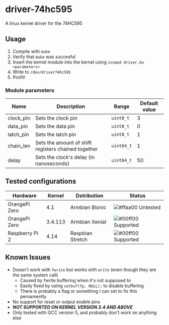 # driver-74hc595

A linux kernel driver for the 74HC595

## Usage

1. Compile with `make`
2. Verify that `make` was succesful
3. Insert the kernel module into the kernel using `insmod driver.ko <parameters>`
4. Write to `/dev/driver74hc595`
5. Profit!

### Module parameters
Name      | Description                                         | Range        | Default value
----------|-----------------------------------------------------|--------------|---------------
clock_pin | Sets the clock pin                                  | `uint8_t`    | 3
data_pin  | Sets the data pin                                   | `uint8_t`    | 0
latch_pin | Sets the latch pin                                  | `uint8_t`    | 1
chain_len | Sets the amount of shift registers chained together | `uint64_t`   | 1
delay     | Sets the clock's delay (in nanoseconds)             | `uint64_t`   | 50
 
## Tested configurations
Hardware         | Kernel   | Dstribution       | Status
-----------------|----------|-------------------|---------------------------------------------------------------------
OrangePi Zero    | 4.1      | Armbian Bionic    | ![#ffaa00](https://placehold.it/15/ffff00/000000?text=+) Untested
OrangePi Zero    | 3.4.113  | Armbian Xenial    | ![#00ff00](https://placehold.it/15/00ff00/000000?text=+) Supported
Raspberry Pi 2   | 4.14     | Raspbian Stretch  | ![#00ff00](https://placehold.it/15/00ff00/000000?text=+) Supported

## Known Issues
 - Dosen't work with `fwrite` but works with `write` (even though they are the same system call)
   - Caused by fwrite buffering when it's not supposed to
   - Easily fixed by using `setbuf(fp, NULL);` to disable buffering
   - There is probably a flag or something I can set to fix this pernamently
 - No support for reset or output enable pins
 - ***NOT SUPPORTED ON KERNEL VERSION 3.4 AND ABOVE***
 - Only tested with GCC version 5, and probably don't work on anything else
